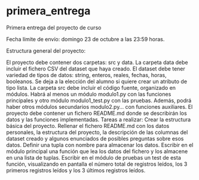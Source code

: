 # primera_entrega
Primera entrega del proyecto de curso

Fecha límite de envío: domingo 23 de octubre a las 23:59 horas.

Estructura general del proyecto:

El proyecto debe contener dos carpetas: src y data.
La carpeta data debe incluir el fichero CSV del dataset que haya creado.
El dataset debe tener variedad de tipos de datos: string, enteros, reales, fechas, horas, booleanos.
Se deja a la elección del alumno si quiere crear un atributo de tipo lista.
La carpeta src debe incluir el código fuente, organizado en módulos. Habrá al menos un módulo modulo1.py con las funciones principales y otro módulo modulo1_test.py con las pruebas. Además, podrá haber otros módulos secundarios modulo2.py… con funciones auxiliares.
El proyecto debe contener un fichero README.md donde se describirán los datos y las funciones implementadas.
Tareas a realizar:
Crear la estructura básica del proyecto.
Rellenar el fichero README.md con los datos personales, la estructura del proyecto, la descripción de las columnas del dataset creado y algunos enunciados de posibles preguntas sobre esos datos.
Definir una tupla con nombre para almacenar los datos.
Escribir en el módulo principal una función que lea los datos del fichero y los almacene en una lista de tuplas. Escribir en el módulo de pruebas un test de esta función, visualizando en pantalla el número total de registros leídos, los 3 primeros registros leídos y los 3 últimos registros leídos.
